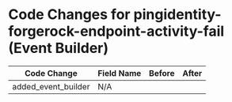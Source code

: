 # Code Changes for pingidentity-forgerock-endpoint-activity-fail (Event Builder)

| Code Change | Field Name | Before | After |
|-------------|------------|--------|-------|
| added_event_builder | N/A |  |  |